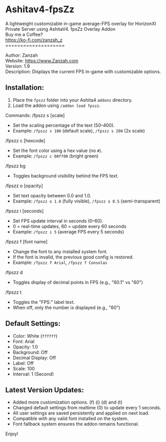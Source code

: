# Ashitav4-fpsZz
A lightweight customizable in-game average-FPS overlay for HorizonXI Private Server using AshitaV4.
fpsZz Overlay Addon<br>
Buy me a Coffee?<br>
https://ko-fi.com/zanzah_z<br>
====================<br>

Author: Zanzah<br>
Website: https://www.Zanzah.com<br>
Version: 1.9<br>
Description: Displays the current FPS in-game with customizable options.<br>

Installation:
-------------
1. Place the `fpszz` folder into your Ashita4 `addons` directory.
2. Load the addon using `/addon load fpszz`.

Commands:
/fpszz s [scale]
- Set the scaling percentage of the text (50–400).
- Example: `/fpszz s 100` (default scale), `/fpszz s 200` (2x scale)

/fpszz c [hexcode]
- Set the font color using a hex value (no `#`).
- Example: `/fpszz c 00ff00` (bright green)

/fpszz bg
- Toggles background visibility behind the FPS text.

/fpszz o [opacity]
- Set text opacity between 0.0 and 1.0.
- Example: `/fpszz o 1.0` (fully visible), `/fpszz o 0.5` (semi-transparent)

/fpszz i [seconds]
- Set FPS update interval in seconds (0–60).
- 0 = real-time updates, 60 = update every 60 seconds
- Example: `/fpszz i 5` (average FPS every 5 seconds)

/fpszz f [font name]
- Change the font to any installed system font.
- If the font is invalid, the previous good config is restored.
- Example: `/fpszz f Arial`, `/fpszz f Consolas`

/fpszz d
- Toggles display of decimal points in FPS (e.g., "60.1" vs "60")

/fpszz t
- Toggles the "FPS:" label text.
- When off, only the number is displayed (e.g., "60")

Default Settings:
-----------------
- Color: White (`ffffff`)
- Font: Arial
- Opacity: 1.0
- Background: Off
- Decimal Display: Off
- Label: Off
- Scale: 100
- Interval: 1 (Second)

Latest Version Updates:
------
- Added more customization options. (f) (i) (d) and (t)
- Changed default settings from realtime (0) to update every 1 seconds.
- All user settings are saved persistently and applied on next load.
- Compatible with any valid font installed on the system.
- Font fallback system ensures the addon remains functional.

Enjoy!
